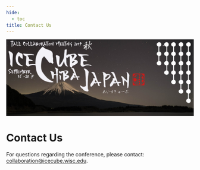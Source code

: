 ```yaml
---
hide:
  - toc
title: Contact Us
---
```


![2019 Fall Collaboration Meeting](titleNoren2C_new.jpg)

# Contact Us


For questions regarding the conference, please contact: collaboration@icecube.wisc.edu.


